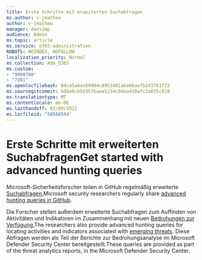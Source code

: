 ```yaml
---
title: Erste Schritte mit erweiterten Suchabfragen
ms.author: v-jmathew
author: v-jmathew
manager: dansimp
audience: Admin
ms.topic: article
ms.service: o365-administration
ROBOTS: NOINDEX, NOFOLLOW
localization_priority: Normal
ms.collection: Adm_O365
ms.custom:
- "9000760"
- "7391"
ms.openlocfilehash: 0dce5a6ac69994c8953401aba06aefb2d3761ff2
ms.sourcegitcommit: bd6a9cb5d357baee5134c0dea430afc2a035c810
ms.translationtype: MT
ms.contentlocale: de-DE
ms.lasthandoff: 03/09/2021
ms.locfileid: "50568564"
---
```

# <a name="get-started-with-advanced-hunting-queries"></a><span data-ttu-id="14818-102">Erste Schritte mit erweiterten Suchabfragen</span><span class="sxs-lookup"><span data-stu-id="14818-102">Get started with advanced hunting queries</span></span>

<span data-ttu-id="14818-103">Microsoft-Sicherheitsforscher teilen in GitHub regelmäßig erweiterte [Suchabfragen.](https://go.microsoft.com/fwlink/?linkid=2144624)</span><span class="sxs-lookup"><span data-stu-id="14818-103">Microsoft security researchers regularly share [advanced hunting queries in GitHub](https://go.microsoft.com/fwlink/?linkid=2144624).</span></span>

<span data-ttu-id="14818-104">Die Forscher stellen außerdem erweiterte Suchabfragen zum Auffinden von Aktivitäten und Indikatoren im Zusammenhang mit neuen [Bedrohungen zur Verfügung.](https://go.microsoft.com/fwlink/?linkid=2145808)</span><span class="sxs-lookup"><span data-stu-id="14818-104">The researchers also provide advanced hunting queries for locating activities and indicators associated with [emerging threats](https://go.microsoft.com/fwlink/?linkid=2145808).</span></span> <span data-ttu-id="14818-105">Diese Abfragen werden als Teil der Berichte zur Bedrohungsanalyse im Microsoft Defender Security Center bereitgestellt.</span><span class="sxs-lookup"><span data-stu-id="14818-105">These queries are provided as part of the threat analytics reports, in the Microsoft Defender Security Center.</span></span>
